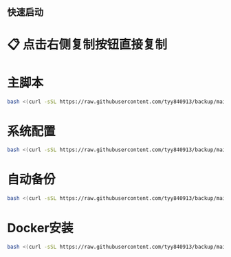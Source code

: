 ## 快速启动

# 📋 点击右侧复制按钮直接复制

# 主脚本
```bash
bash <(curl -sSL https://raw.githubusercontent.com/tyy840913/backup/main/main.sh)
```

# 系统配置
```bash
bash <(curl -sSL https://raw.githubusercontent.com/tyy840913/backup/main/init.sh)
```

# 自动备份
```bash
bash <(curl -sSL https://raw.githubusercontent.com/tyy840913/backup/main/auto_backup.sh)
```

# Docker安装
```bash
bash <(curl -sSL https://raw.githubusercontent.com/tyy840913/backup/main/Docker.sh)
```
